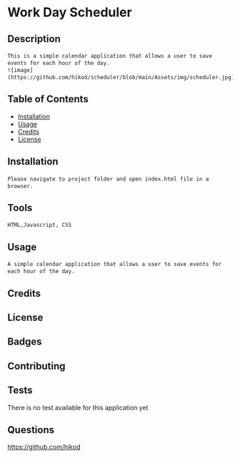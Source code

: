 # Work Day Scheduler


  ## Description

    This is a simple calendar application that allows a user to save events for each hour of the day. 
    ![image](https://github.com/hikod/scheduler/blob/main/Assets/img/scheduler.jpg)
  
  ## Table of Contents
 
  * [Installation](#installation)
  * [Usage](#usage)
  * [Credits](#credits)
  * [License](#license)
  
  ## Installation

    Please navigate to project folder and open index.html file in a browser. 

  ## Tools
	HTML,Javascript, CSS	
  
  ## Usage

    A simple calendar application that allows a user to save events for each hour of the day. 
  
  ## Credits
 

  ## License
 
  
  ## Badges
 
  
  ## Contributing
 
  
  ## Tests

  There is no test available for this application yet

  ## Questions
    
  https://github.com/hikod


